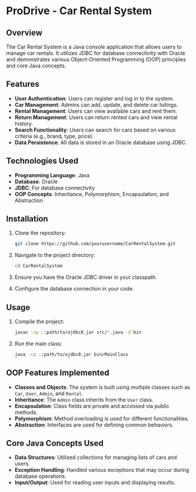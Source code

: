 
# ProDrive - Car Rental System

## Overview

The Car Rental System is a Java console application that allows users to manage car rentals. It utilizes JDBC for database connectivity with Oracle and demonstrates various Object-Oriented Programming (OOP) principles and core Java concepts.

## Features

- **User Authentication**: Users can register and log in to the system.
- **Car Management**: Admins can add, update, and delete car listings.
- **Rental Management**: Users can view available cars and rent them.
- **Return Management**: Users can return rented cars and view rental history.
- **Search Functionality**: Users can search for cars based on various criteria (e.g., brand, type, price).
- **Data Persistence**: All data is stored in an Oracle database using JDBC.

## Technologies Used

- **Programming Language**: Java
- **Database**: Oracle
- **JDBC**: For database connectivity
- **OOP Concepts**: Inheritance, Polymorphism, Encapsulation, and Abstraction

## Installation

1. Clone the repository:
   ```bash
   git clone https://github.com/yourusername/CarRentalSystem.git
   ```
2. Navigate to the project directory:
   ```bash
   cd CarRentalSystem
   ```
3. Ensure you have the Oracle JDBC driver in your classpath.

4. Configure the database connection in your code.

## Usage

1. Compile the project:
   ```bash
   javac -cp .:path/to/ojdbc8.jar src/*.java -d bin
   ```
2. Run the main class:
   ```bash
   java -cp .:path/to/ojdbc8.jar bin/MainClass
   ```

## OOP Features Implemented

- **Classes and Objects**: The system is built using multiple classes such as `Car`, `User`, `Admin`, and `Rental`.
- **Inheritance**: The `Admin` class inherits from the `User` class.
- **Encapsulation**: Class fields are private and accessed via public methods.
- **Polymorphism**: Method overloading is used for different functionalities.
- **Abstraction**: Interfaces are used for defining common behaviors.

## Core Java Concepts Used

- **Data Structures**: Utilized collections for managing lists of cars and users.
- **Exception Handling**: Handled various exceptions that may occur during database operations.
- **Input/Output**: Used for reading user inputs and displaying results.


```

